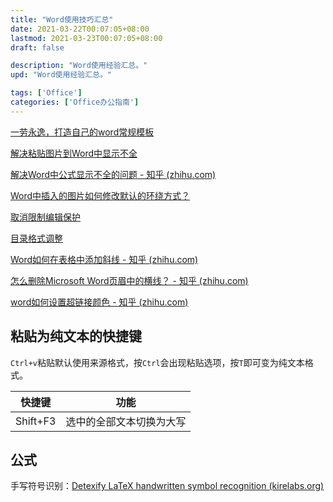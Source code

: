 ```yaml
---
title: "Word使用技巧汇总"
date: 2021-03-22T00:07:05+08:00
lastmod: 2021-03-23T00:07:05+08:00
draft: false

description: "Word使用经验汇总。"
upd: "Word使用经验汇总。"

tags: ['Office']
categories: ['Office办公指南']
---
```


<!--more-->

[一劳永逸，打造自己的word常规模板](https://zhuanlan.zhihu.com/p/22737822)

[解决粘贴图片到Word中显示不全](https://jingyan.baidu.com/article/a65957f43b280124e77f9b5d.html)

[解决Word中公式显示不全的问题 - 知乎 (zhihu.com)](https://zhuanlan.zhihu.com/p/47234657)

[Word中插入的图片如何修改默认的环绕方式？](https://jingyan.baidu.com/article/f79b7cb3217bf49144023ec4.html)

[取消限制编辑保护](https://jingyan.baidu.com/article/6c67b1d651d2692787bb1e86.html)

[目录格式调整](https://blog.csdn.net/Kyrie001/article/details/80368778)

[Word如何在表格中添加斜线 - 知乎 (zhihu.com)](https://zhuanlan.zhihu.com/p/269097744)

[怎么删除Microsoft Word页眉中的横线？ - 知乎 (zhihu.com)](https://zhuanlan.zhihu.com/p/114071317)

[word如何设置超链接颜色 - 知乎 (zhihu.com)](https://zhuanlan.zhihu.com/p/102789954)

## 粘贴为纯文本的快捷键

`Ctrl+v`粘贴默认使用来源格式，按`Ctrl`会出现粘贴选项，按`T`即可变为纯文本格式。



| 快捷键   | 功能                     |
| -------- | ------------------------ |
| Shift+F3 | 选中的全部文本切换为大写 |

## 公式

手写符号识别：[Detexify LaTeX handwritten symbol recognition (kirelabs.org)](http://detexify.kirelabs.org/classify.html)
